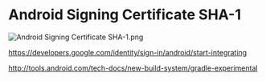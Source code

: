 # Android Signing Certificate SHA-1

![Android Signing Certificate SHA-1.png](https://lh3.googleusercontent.com/vFflT7PSHX30Ys51MtvC8_hGBNa1P4UTXn_WGdSPV-mQeB9QhZpQVyq3wuYYYbv1MKiGSij0QjRv71LUua1z_M98bwWkZ2I-2H7Gerq5zuK0Tdk3XMX12HJG6qZ71lkFNjZvqWVIxkgwCecqYOGeEZ2PV2Vz_N2Ve3ombFmRQFdkGCO3SOuJcW9tlJJAhz53okixPcgsTyA2Rf2f8YVYRuMfDZneZWVe61Zdvvm9qpgN9CGR3jfsg0TMmUE3LODtBwruYBKqSkKqEvZDeBezUn4rrNtqBsHJV6Za4T_bUJ-H7bagykchbXH8VqGPt32EjwcqJLhXsZrTykM3cRFqZRuTMv2KZo71CyizlhGWcaOD7jbtZRdJCk9276H1iWPRs8jELvvLFOYXGJC6aY7QIpp6Z8n1DqjDSkcC5oV5K2z_S5H4XaTt68G4j42F0k8LE9XUF-05ngdfuP8I3qGyHt0kRUT6FLvSTDiXpJ-LY0UlSWqULjvsGaUeebZDl8_83W9Pqnw0RrFshmcEfHDHigClNDZQJD_2RB4QM3Dq97zGzRTtZYCeF4jmh-fjFYgllp6glj5vZXMHyfE3lZ_qyfBOz1udqFE=w549-h309-no)

https://developers.google.com/identity/sign-in/android/start-integrating

http://tools.android.com/tech-docs/new-build-system/gradle-experimental
